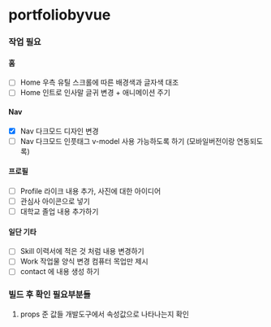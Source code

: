 # portfoliobyvue

### 작업 필요

  #### 홈
  - [ ] Home 우측 유틸 스크롤에 따른 배경색과 글자색 대조
  - [ ] Home 인트로 인사말 글귀 변경 + 애니메이션 주기
  
  #### Nav
  - [x] Nav 다크모드 디자인 변경
  - [ ] Nav 다크모드 인풋태그 v-model 사용 가능하도록 하기 (모바일버전이랑 연동되도록)
 
  #### 프로필
  - [ ] Profile 라이크 내용 추가, 사진에 대한 아이디어 
  - [ ] 관심사 아이콘으로 넣기
  - [ ]  대학교 졸업 내용 추가하기

  #### 일단 기타
  - [ ] Skill 이력서에 적은 것 처럼 내용 변경하기 
  - [ ] Work 작업물 양식 변경 컴퓨터 목업만 제시
  - [ ] contact 에 내용 생성 하기

### 빌드 후 확인 필요부분들
1. props 준 값들 개발도구에서 속성값으로 나타나는지 확인 

